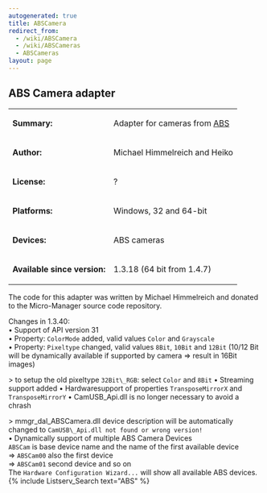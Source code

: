 ```yaml
---
autogenerated: true
title: ABSCamera
redirect_from:
  - /wiki/ABSCamera
  - /wiki/ABSCameras
  - ABSCameras
layout: page
---
```


## ABS Camera adapter

<table>
<tr>
<td markdown="1">

**Summary:**

</td>
<td markdown="1">

Adapter for cameras from
[ABS](http://www.kameras.abs-jena.de/produkte_de.html)

</td>
</tr>
<tr>
<td markdown="1">

**Author:**

</td>
<td markdown="1">

Michael Himmelreich and Heiko

</td>
</tr>
<tr>
<td markdown="1">

**License:**

</td>
<td markdown="1">

?

</td>
</tr>
<tr>
<td markdown="1">

**Platforms:**

</td>
<td markdown="1">

Windows, 32 and 64-bit

</td>
</tr>
<tr>
<td markdown="1">

**Devices:**

</td>
<td markdown="1">

ABS cameras

</td>
</tr>

<td markdown="1">

**Available since version:**

</td>
<td markdown="1">

1.3.18 (64 bit from 1.4.7)

</td>
</table>
<div markdown="1">
The code for this adapter was written by Michael Himmelreich and donated
to the Micro-Manager source code repository.

Changes in 1.3.40:  
• Support of API version 31  
• Property: `ColorMode` added, valid values `Color` and `Grayscale`  
• Property: `Pixeltype` changed, valid values `8Bit`, `10Bit` and
`12Bit` (10/12 Bit will be dynamically available if supported by camera
=&gt; result in 16Bit images)

 &gt; to setup the old pixeltype `32Bit\_RGB`: select `Color` and `8Bit` • Streaming support added • Hardwaresupport of properties `TransposeMirrorX` and `TransposeMirrorY` • CamUSB\_Api.dll is no longer necessary to avoid a chrash

&gt; mmgr\_dal\_ABSCamera.dll device description will be automatically
changed to `CamUSB\_Api.dll not found or wrong version!`  
• Dynamically support of multiple ABS Camera Devices  
`ABSCam` is base device name and the name of the first available
device  
=&gt; `ABSCam00` also the first device  
=&gt; `ABSCam01` second device and so on  
The `Hardware Configuration Wizard...` will show all available ABS
devices.  
{% include Listserv_Search text="ABS" %}
</div>
